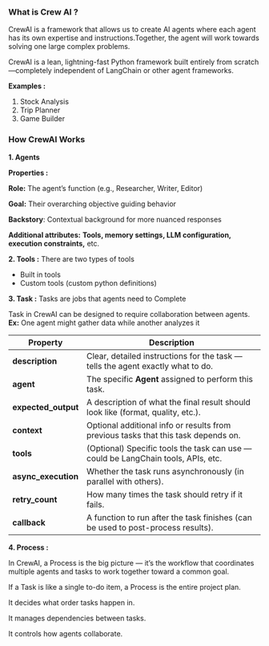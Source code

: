 ### What is Crew AI ?

CrewAI is a framework that allows us to create AI agents where each agent has its own
expertise and instructions.Together, the agent will work towards solving one large 
complex problems.

CrewAI is a lean, lightning-fast Python framework built entirely from scratch—completely independent of LangChain or other agent frameworks.

**Examples :**

1. Stock Analysis
2. Trip Planner
3. Game Builder

### How CrewAI Works 

**1. Agents**

**Properties :**

**Role:** The agent’s function (e.g., Researcher, Writer, Editor)

**Goal:** Their overarching objective guiding behavior

**Backstory**: Contextual background for more nuanced responses

**Additional attributes:** **Tools, memory settings, LLM configuration, execution constraints,** etc.


**2. Tools :** There are two types of tools

- Built in tools
- Custom tools (custom python definitions)

**3. Task :** Tasks are jobs that agents need to Complete

Task in CrewAI can be designed to require collaboration between agents.
**Ex:** One agent might gather data while another analyzes it

| Property             | Description                                                                        |
| -------------------- | ---------------------------------------------------------------------------------- |
| **description**      | Clear, detailed instructions for the task — tells the agent exactly what to do.    |
| **agent**            | The specific **Agent** assigned to perform this task.                              |
| **expected\_output** | A description of what the final result should look like (format, quality, etc.).   |
| **context**          | Optional additional info or results from previous tasks that this task depends on. |
| **tools**            | (Optional) Specific tools the task can use — could be LangChain tools, APIs, etc.  |
| **async\_execution** | Whether the task runs asynchronously (in parallel with others).                    |
| **retry\_count**     | How many times the task should retry if it fails.                                  |
| **callback**         | A function to run after the task finishes (can be used to post-process results).   |

**4. Process :**

In CrewAI, a Process is the big picture — it’s the workflow that coordinates multiple agents and tasks to work together toward a common goal.

If a Task is like a single to-do item, a Process is the entire project plan.

It decides what order tasks happen in.

It manages dependencies between tasks.

It controls how agents collaborate.





















